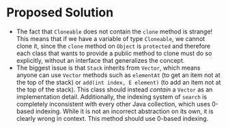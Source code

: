 # Proposed Solution

- The fact that `Cloneable` does not contain the `clone` method is strange! This means that if we
  have a variable of type `Cloneable`, we cannot clone it, since the `clone` method on `Object` is
  `protected` and therefore each class that wants to provide a public method to clone must do so
  explicitly, without an interface that generalizes the concept.
- The biggest issue is that `Stack` inherits from `Vector`, which means anyone can use `Vector`
  methods such as `elementAt` (to get an item not at the top of the stack)
  or `add(int index, E element)` (to add an item not at the top of the stack). This class should
  instead _contain_ a `Vector` as an implementation detail.
  Additionally, the indexing system of `search` is completely inconsistent with every other Java
  collection, which uses 0-based indexing. While it is not an incorrect abstraction on its own, it
  is clearly wrong in context. This method should use 0-based indexing.
